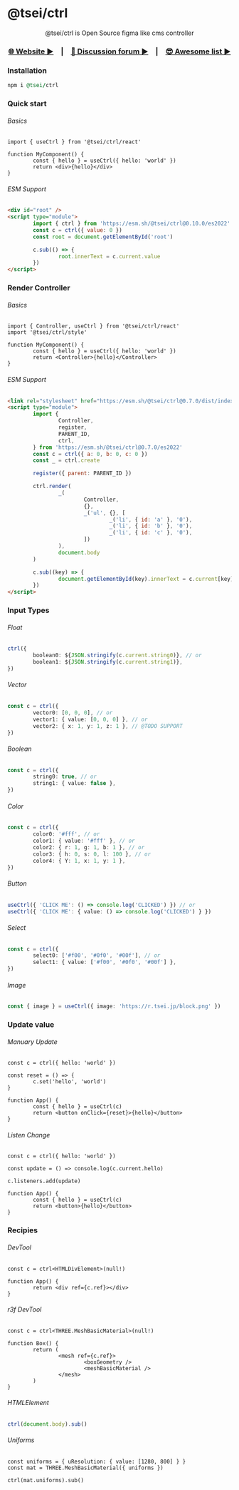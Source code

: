 # @tsei/ctrl

<div align="center">

@tsei/ctrl is Open Source figma like cms controller

### [🌐 Website ▶︎](https://ctrl.tsei.jp)&emsp;|&emsp;[💬 Discussion forum ▶︎](https://github.com/tseijp/ctrl/discussions)&emsp;|&emsp;[😎 Awesome list ▶︎](https://github.com/tseijp/ctrl/discussions/)

</div>

### Installation

```rb
npm i @tsei/ctrl
```

### Quick start

###### Basics

```tsx
import { useCtrl } from '@tsei/ctrl/react'

function MyComponent() {
        const { hello } = useCtrl({ hello: 'world' })
        return <div>{hello}</div>
}
```

###### ESM Support

```html
<div id="root" />
<script type="module">
        import { ctrl } from 'https://esm.sh/@tsei/ctrl@0.10.0/es2022'
        const c = ctrl({ value: 0 })
        const root = document.getElementById('root')

        c.sub(() => {
                root.innerText = c.current.value
        })
</script>
```

### Render Controller

###### Basics

```tsx
import { Controller, useCtrl } from '@tsei/ctrl/react'
import '@tsei/ctrl/style'

function MyComponent() {
        const { hello } = useCtrl({ hello: 'world' })
        return <Controller>{hello}</Controller>
}
```

###### ESM Support

```html
<link rel="stylesheet" href="https://esm.sh/@tsei/ctrl@0.7.0/dist/index.css" />
<script type="module">
        import {
                Controller,
                register,
                PARENT_ID,
                ctrl,
        } from 'https://esm.sh/@tsei/ctrl@0.7.0/es2022'
        const c = ctrl({ a: 0, b: 0, c: 0 })
        const _ = ctrl.create

        register({ parent: PARENT_ID })

        ctrl.render(
                _(
                        Controller,
                        {},
                        _('ul', {}, [
                                _('li', { id: 'a' }, '0'),
                                _('li', { id: 'b' }, '0'),
                                _('li', { id: 'c' }, '0'),
                        ])
                ),
                document.body
        )

        c.sub((key) => {
                document.getElementById(key).innerText = c.current[key]
        })
</script>
```

### Input Types

###### Float

```ts
ctrl({
        boolean0: ${JSON.stringify(c.current.string0)}, // or
        boolean1: ${JSON.stringify(c.current.string1)},
})
```

###### Vector

```ts
const c = ctrl({
        vector0: [0, 0, 0], // or
        vector1: { value: [0, 0, 0] }, // or
        vector2: { x: 1, y: 1, z: 1 }, // @TODO SUPPORT
})
```

###### Boolean

```ts
const c = ctrl({
        string0: true, // or
        string1: { value: false },
})
```

###### Color

```ts
const c = ctrl({
        color0: '#fff', // or
        color1: { value: '#fff' }, // or
        color2: { r: 1, g: 1, b: 1 }, // or
        color3: { h: 0, s: 0, l: 100 }, // or
        color4: { Y: 1, x: 1, y: 1 },
})
```

###### Button

```ts
useCtrl({ 'CLICK ME': () => console.log('CLICKED') }) // or
useCtrl({ 'CLICK ME': { value: () => console.log('CLICKED') } })
```

###### Select

```ts
const c = ctrl({
        select0: ['#f00', '#0f0', '#00f'], // or
        select1: { value: ['#f00', '#0f0', '#00f'] },
})
```

###### Image

```ts
const { image } = useCtrl({ image: 'https://r.tsei.jp/block.png' })
```

### Update value

###### Manuary Update

```tsx
const c = ctrl({ hello: 'world' })

const reset = () => {
        c.set('hello', 'world')
}

function App() {
        const { hello } = useCtrl(c)
        return <button onClick={reset}>{hello}</button>
}
```

###### Listen Change

```tsx
const c = ctrl({ hello: 'world' })

const update = () => console.log(c.current.hello)

c.listeners.add(update)

function App() {
        const { hello } = useCtrl(c)
        return <button>{hello}</button>
}
```

### Recipies

###### DevTool

```tsx
const c = ctrl<HTMLDivElement>(null!)

function App() {
        return <div ref={c.ref}></div>
}
```

###### r3f DevTool

```tsx
const c = ctrl<THREE.MeshBasicMaterial>(null!)

function Box() {
        return (
                <mesh ref={c.ref}>
                        <boxGeometry />
                        <meshBasicMaterial />
                </mesh>
        )
}
```

###### HTMLElement

```ts
ctrl(document.body).sub()
```

###### Uniforms

```tsx
const uniforms = { uResolution: { value: [1280, 800] } }
const mat = THREE.MeshBasicMaterial({ uniforms })

ctrl(mat.uniforms).sub()
```
